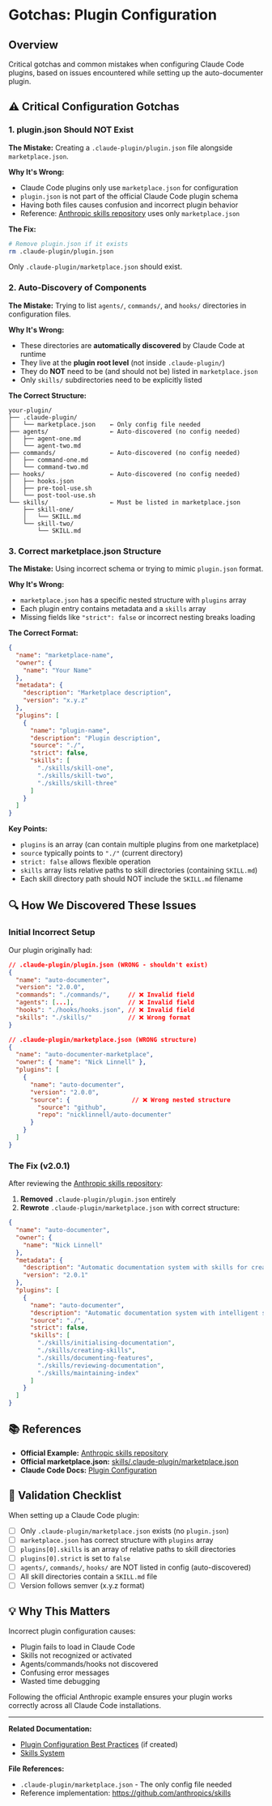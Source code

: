 # Gotchas: Plugin Configuration

## Overview

Critical gotchas and common mistakes when configuring Claude Code plugins, based on issues encountered while setting up the auto-documenter plugin.

## ⚠️ Critical Configuration Gotchas

### 1. plugin.json Should NOT Exist

**The Mistake:**
Creating a `.claude-plugin/plugin.json` file alongside `marketplace.json`.

**Why It's Wrong:**
- Claude Code plugins only use `marketplace.json` for configuration
- `plugin.json` is not part of the official Claude Code plugin schema
- Having both files causes confusion and incorrect plugin behavior
- Reference: [Anthropic skills repository](https://github.com/anthropics/skills) uses only `marketplace.json`

**The Fix:**
```bash
# Remove plugin.json if it exists
rm .claude-plugin/plugin.json
```

Only `.claude-plugin/marketplace.json` should exist.

### 2. Auto-Discovery of Components

**The Mistake:**
Trying to list `agents/`, `commands/`, and `hooks/` directories in configuration files.

**Why It's Wrong:**
- These directories are **automatically discovered** by Claude Code at runtime
- They live at the **plugin root level** (not inside `.claude-plugin/`)
- They do **NOT** need to be (and should not be) listed in `marketplace.json`
- Only `skills/` subdirectories need to be explicitly listed

**The Correct Structure:**
```
your-plugin/
├── .claude-plugin/
│   └── marketplace.json    ← Only config file needed
├── agents/                 ← Auto-discovered (no config needed)
│   ├── agent-one.md
│   └── agent-two.md
├── commands/               ← Auto-discovered (no config needed)
│   ├── command-one.md
│   └── command-two.md
├── hooks/                  ← Auto-discovered (no config needed)
│   ├── hooks.json
│   ├── pre-tool-use.sh
│   └── post-tool-use.sh
└── skills/                 ← Must be listed in marketplace.json
    ├── skill-one/
    │   └── SKILL.md
    └── skill-two/
        └── SKILL.md
```

### 3. Correct marketplace.json Structure

**The Mistake:**
Using incorrect schema or trying to mimic `plugin.json` format.

**Why It's Wrong:**
- `marketplace.json` has a specific nested structure with `plugins` array
- Each plugin entry contains metadata and a `skills` array
- Missing fields like `"strict": false` or incorrect nesting breaks loading

**The Correct Format:**
```json
{
  "name": "marketplace-name",
  "owner": {
    "name": "Your Name"
  },
  "metadata": {
    "description": "Marketplace description",
    "version": "x.y.z"
  },
  "plugins": [
    {
      "name": "plugin-name",
      "description": "Plugin description",
      "source": "./",
      "strict": false,
      "skills": [
        "./skills/skill-one",
        "./skills/skill-two",
        "./skills/skill-three"
      ]
    }
  ]
}
```

**Key Points:**
- `plugins` is an array (can contain multiple plugins from one marketplace)
- `source` typically points to `"./"` (current directory)
- `strict: false` allows flexible operation
- `skills` array lists relative paths to skill directories (containing `SKILL.md`)
- Each skill directory path should NOT include the `SKILL.md` filename

## 🔍 How We Discovered These Issues

### Initial Incorrect Setup
Our plugin originally had:
```json
// .claude-plugin/plugin.json (WRONG - shouldn't exist)
{
  "name": "auto-documenter",
  "version": "2.0.0",
  "commands": "./commands/",     // ❌ Invalid field
  "agents": [...],               // ❌ Invalid field
  "hooks": "./hooks/hooks.json", // ❌ Invalid field
  "skills": "./skills/"          // ❌ Wrong format
}
```

```json
// .claude-plugin/marketplace.json (WRONG structure)
{
  "name": "auto-documenter-marketplace",
  "owner": { "name": "Nick Linnell" },
  "plugins": [
    {
      "name": "auto-documenter",
      "version": "2.0.0",
      "source": {                 // ❌ Wrong nested structure
        "source": "github",
        "repo": "nicklinnell/auto-documenter"
      }
    }
  ]
}
```

### The Fix (v2.0.1)
After reviewing the [Anthropic skills repository](https://github.com/anthropics/skills):

1. **Removed** `.claude-plugin/plugin.json` entirely
2. **Rewrote** `.claude-plugin/marketplace.json` with correct structure:

```json
{
  "name": "auto-documenter",
  "owner": {
    "name": "Nick Linnell"
  },
  "metadata": {
    "description": "Automatic documentation system with skills for creating contextual memory in Claude Code",
    "version": "2.0.1"
  },
  "plugins": [
    {
      "name": "auto-documenter",
      "description": "Automatic documentation system with intelligent skills, agents, commands, and hooks that create contextual memory for Claude Code",
      "source": "./",
      "strict": false,
      "skills": [
        "./skills/initialising-documentation",
        "./skills/creating-skills",
        "./skills/documenting-features",
        "./skills/reviewing-documentation",
        "./skills/maintaining-index"
      ]
    }
  ]
}
```

## 📚 References

- **Official Example:** [Anthropic skills repository](https://github.com/anthropics/skills)
- **Official marketplace.json:** [skills/.claude-plugin/marketplace.json](https://github.com/anthropics/skills/blob/main/.claude-plugin/marketplace.json)
- **Claude Code Docs:** [Plugin Configuration](https://docs.claude.com/en/docs/claude-code/plugins)

## 🔧 Validation Checklist

When setting up a Claude Code plugin:

- [ ] Only `.claude-plugin/marketplace.json` exists (no `plugin.json`)
- [ ] `marketplace.json` has correct structure with `plugins` array
- [ ] `plugins[0].skills` is an array of relative paths to skill directories
- [ ] `plugins[0].strict` is set to `false`
- [ ] `agents/`, `commands/`, `hooks/` are NOT listed in config (auto-discovered)
- [ ] All skill directories contain a `SKILL.md` file
- [ ] Version follows semver (x.y.z format)

## 💡 Why This Matters

Incorrect plugin configuration causes:
- Plugin fails to load in Claude Code
- Skills not recognized or activated
- Agents/commands/hooks not discovered
- Confusing error messages
- Wasted time debugging

Following the official Anthropic example ensures your plugin works correctly across all Claude Code installations.

---

**Related Documentation:**
- [Plugin Configuration Best Practices](../architecture/plugin-configuration.md) (if created)
- [Skills System](../features/skills-system.md)

**File References:**
- `.claude-plugin/marketplace.json` - The only config file needed
- Reference implementation: https://github.com/anthropics/skills
